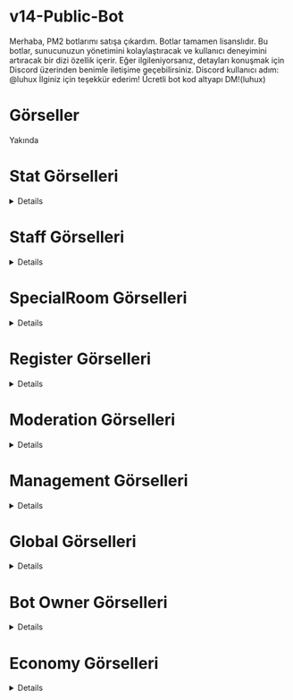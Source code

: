 # v14-Public-Bot
Merhaba, PM2 botlarımı satışa çıkardım. Botlar tamamen lisanslıdır. Bu botlar, sunucunuzun yönetimini kolaylaştıracak ve kullanıcı deneyimini artıracak bir dizi özellik içerir. Eğer ilgileniyorsanız, detayları konuşmak için Discord üzerinden benimle iletişime geçebilirsiniz. Discord kullanıcı adım: @luhux İlginiz için teşekkür ederim!
Ücretli bot kod altyapı DM!(luhux)
# Görseller
Yakında

# Stat Görselleri
<details>
 <img width="450" alt="image" src="https://github.com/utw0/v14-Public-Bot/assets/74924310/c08e820d-0e0f-4bfb-a197-49c22b488632">
<img width="450" alt="image" src="https://github.com/utw0/v14-Public-Bot/assets/74924310/ebd4dbf1-abdc-4502-b222-d8aa8ae15780">
<img width="450" alt="image" src="https://github.com/utw0/v14-Public-Bot/assets/74924310/c61386de-6fb3-487a-be56-6ea1dd1c2e88">
<img width="450" alt="image" src="https://github.com/utw0/v14-Public-Bot/assets/74924310/5e2aeca9-9498-4989-b936-fc2211394613">
<img width="450" alt="image" src="https://github.com/utw0/v14-Public-Bot/assets/74924310/d5f68c1c-3e59-47aa-b107-d10ef453b751">
<img width="450" alt="image" src="https://github.com/utw0/v14-Public-Bot/assets/74924310/55b4e0b3-de52-4079-9138-530b404ee1d8">
<img width="450" alt="image" src="https://github.com/utw0/v14-Public-Bot/assets/74924310/6a431f51-7beb-416a-a1af-258c347b0427">
<img width="450" alt="image" src="https://github.com/utw0/v14-Public-Bot/assets/74924310/9a61db87-5c09-4c20-8602-af8e7f3312dd">
<img width="450" alt="image" src="https://github.com/utw0/v14-Public-Bot/assets/74924310/40e3a601-b6c1-4b64-9fc3-e1c10259a4f9">
<img width="450" alt="image" src="https://github.com/utw0/v14-Public-Bot/assets/74924310/22853576-6fe4-407b-881e-ef4d27c51c45">
<img width="450" alt="image" src="https://github.com/utw0/v14-Public-Bot/assets/74924310/7c8f5da5-f360-44ce-ae44-454339f84ae4">
</details>

# Staff Görselleri
<details>
<img width="500" alt="image" src="https://github.com/utw0/v14-Public-Bot/assets/74924310/3cec6ad8-d677-422c-9c08-084cdf816b4e">
<img width="500" alt="image" src="https://github.com/utw0/v14-Public-Bot/assets/74924310/91f4087a-3f03-4701-83ce-d3b870289343">
<img width="500" alt="image" src="https://github.com/utw0/v14-Public-Bot/assets/74924310/137e5c11-1a9f-408e-bf6e-bf95fabbb08b">
<img width="500" alt="image" src="https://github.com/utw0/v14-Public-Bot/assets/74924310/ec16e83d-3b1f-4261-9a49-0eb3b8fbc048">
<img width="500" alt="image" src="https://github.com/utw0/v14-Public-Bot/assets/74924310/61c24bfa-680d-4b74-9188-513b0e68318a">
<img width="500" alt="image" src="https://github.com/utw0/v14-Public-Bot/assets/74924310/784532d7-e758-497d-b297-fc0881b44eed">
<img width="500" alt="image" src="https://github.com/utw0/v14-Public-Bot/assets/74924310/e5ac4562-c6ce-4abd-b4aa-a17cd187e2d2">
<img width="500" alt="image" src="https://github.com/utw0/v14-Public-Bot/assets/74924310/8fabd13c-45d2-420e-a34c-92955e60509c">
<img width="500" alt="image" src="https://github.com/utw0/v14-Public-Bot/assets/74924310/2e4b83b1-c812-41d0-bebd-95b3a1c01da4">
</details>

# SpecialRoom Görselleri
<details>
<img width="500" alt="image" src="https://github.com/utw0/v14-Public-Bot/assets/74924310/3a259178-cc95-4a49-8ae7-c31841f315f4">
</details>

# Register Görselleri
<details>
<img width="500" alt="image" src="https://github.com/utw0/v14-Public-Bot/assets/74924310/357ff620-692b-4628-a24e-2740eda84c28">
</details>

# Moderation Görselleri
<details>
<img width="500" alt="image" src="https://github.com/utw0/v14-Public-Bot/assets/74924310/3b11c269-faf9-49d3-8385-9a45d69d2f0e">
<img width="500" alt="image" src="https://github.com/utw0/v14-Public-Bot/assets/74924310/bd8a3d95-2e71-4086-b7c0-36171d4846f4">
<img width="500" alt="image" src="https://github.com/utw0/v14-Public-Bot/assets/74924310/9775a6a6-62ea-44c7-9008-bcd17878aa9a">
<img width="500" alt="image" src="https://github.com/utw0/v14-Public-Bot/assets/74924310/2586b934-76b5-458c-9b41-35ea2bf41973">
<img width="500" alt="image" src="https://github.com/utw0/v14-Public-Bot/assets/74924310/223dbd8e-73c3-4a8e-ae9d-afda268d77eb">
<img width="500" alt="image" src="https://github.com/utw0/v14-Public-Bot/assets/74924310/3f1daffe-fd7a-4b92-853e-b62a6e0768a6">
<img width="500" alt="image" src="https://github.com/utw0/v14-Public-Bot/assets/74924310/46d30c13-8549-40f1-a965-be6f7f428fc4">
</details>

# Management Görselleri
<details>
<img width="500" alt="image" src="https://github.com/utw0/v14-Public-Bot/assets/74924310/fe97de1b-ba0c-4678-83d5-c48ab5f00dbc
">
<img width="500" alt="image" src="https://github.com/utw0/v14-Public-Bot/assets/74924310/ef59555c-368f-4bfe-9e45-55f8eb79f29d
">
<img width="500" alt="image" src="https://github.com/utw0/v14-Public-Bot/assets/74924310/37a2f57b-95df-4a55-97af-3171ea44fc5e
">
<img width="500" alt="image" src="https://github.com/utw0/v14-Public-Bot/assets/74924310/a96505dc-27cf-46f1-bb52-ebded5f489cc
">
<img width="500" alt="image" src="https://github.com/utw0/v14-Public-Bot/assets/74924310/4170db4c-fa60-4f0f-9aef-3655f1e3c2e9
">
<img width="500" alt="image" src="https://github.com/utw0/v14-Public-Bot/assets/74924310/b3c4cb7f-237b-4662-b8b7-157c220b1434
">
<img width="500" alt="image" src="https://github.com/utw0/v14-Public-Bot/assets/74924310/1f87a5ac-c90b-41c1-ade6-a00b9e331973
">
<img width="500" alt="image" src="https://github.com/utw0/v14-Public-Bot/assets/74924310/5891f978-196f-4470-9429-0724bd14bcb5
">
<img width="500" alt="image" src="https://github.com/utw0/v14-Public-Bot/assets/74924310/30b6f258-ec93-4b0c-87ec-bb2a30e9ccfd
">
<img width="500" alt="image" src="https://github.com/utw0/v14-Public-Bot/assets/74924310/7c2dec39-46b6-4905-93b8-261d520c0b70
">
</details>

# Global Görselleri
<details>
<img width="500" alt="image" src="https://github.com/utw0/v14-Public-Bot/assets/74924310/70cc8457-0181-4dab-8b52-db72d1263127">
<img width="500" alt="image" src="https://github.com/utw0/v14-Public-Bot/assets/74924310/5c940062-0e59-4ad4-9f40-0dc45e6cf8b7">
<img width="500" alt="image" src="https://github.com/utw0/v14-Public-Bot/assets/74924310/ba31ca96-5a46-4c20-8a4c-5426ddce5d34">
<img width="500" alt="image" src="https://github.com/utw0/v14-Public-Bot/assets/74924310/1d8a43de-74a2-42e4-a088-8c6d6f43b1e2">

</details>

# Bot Owner Görselleri
<details>
<img width="500" alt="image" src="https://github.com/utw0/v14-Public-Bot/assets/74924310/4872d6af-4d4a-44b5-b23e-793306a1670a
">
<img width="500" alt="image" src="https://github.com/utw0/v14-Public-Bot/assets/74924310/e0ddbfc3-5475-4d40-b386-a63017682417
">
<img width="500" alt="image" src="https://github.com/utw0/v14-Public-Bot/assets/74924310/5ce5cfbe-2770-41a7-a145-eb703320452c
">
<img width="500" alt="image" src="https://github.com/utw0/v14-Public-Bot/assets/74924310/525d796e-e799-4733-be35-f326464f16c4
">
<img width="500" alt="image" src="https://github.com/utw0/v14-Public-Bot/assets/74924310/0adbba0b-2468-4f16-bba8-646b529a2653
">
<img width="500" alt="image" src="https://github.com/utw0/v14-Public-Bot/assets/74924310/b8d353e2-d7fa-4dac-b540-73d1ca32bcec
">
<img width="500" alt="image" src="https://github.com/utw0/v14-Public-Bot/assets/74924310/ff734f50-5a7d-488b-bd03-8653f678bba4
">
<img width="500" alt="image" src="https://github.com/utw0/v14-Public-Bot/assets/74924310/4e973a64-702f-43ae-8ca3-86805ac3cd37
">
<img width="500" alt="image" src="https://github.com/utw0/v14-Public-Bot/assets/74924310/7bf6ba30-41f4-4970-a8dd-06dc41a36704
">
<img width="500" alt="image" src="https://github.com/utw0/v14-Public-Bot/assets/74924310/a859dbb4-6afe-432d-81de-8f058819a683
">
<img width="500" alt="image" src="https://github.com/utw0/v14-Public-Bot/assets/74924310/ffd6ce8d-c373-4d09-b8e3-64b689243f18
">
<img width="500" alt="image" src="https://github.com/utw0/v14-Public-Bot/assets/74924310/d0c82a0a-778a-4cc5-b59a-8cd4c34d1936
">
<img width="500" alt="image" src="https://github.com/utw0/v14-Public-Bot/assets/74924310/fe48084d-b939-4e2f-b55d-2a7a906ffe55
">
<img width="500" alt="image" src="https://github.com/utw0/v14-Public-Bot/assets/74924310/b475a23b-ee4a-4817-8288-98ad37315606
">
<img width="500" alt="image" src="https://github.com/utw0/v14-Public-Bot/assets/74924310/95416f98-8da2-4736-99fd-1fe68857733d
">
<img width="500" alt="image" src="https://github.com/utw0/v14-Public-Bot/assets/74924310/28e7d5eb-0fcb-4bd0-8ddf-550f32e810d9
">
</details>

# Economy Görselleri
<details>
<img width="500" alt="image" src="https://github.com/utw0/v14-Public-Bot/assets/74924310/cf7d17ad-9c4e-4b65-b84a-1704a6788920
">
<img width="500" alt="image" src="https://github.com/utw0/v14-Public-Bot/assets/74924310/003bf983-06eb-4a3a-97b7-2f7148db5b82
">
<img width="500" alt="image" src="https://github.com/utw0/v14-Public-Bot/assets/74924310/e89d2da6-dc7e-401a-acbc-b7232c986945
">
<img width="500" alt="image" src="https://github.com/utw0/v14-Public-Bot/assets/74924310/e115c3eb-61c4-46af-a231-7e25ad791725
">
<img width="500" alt="image" src="https://github.com/utw0/v14-Public-Bot/assets/74924310/2b994982-c716-46e5-8d1e-60071916841e
">
<img width="500" alt="image" src="https://github.com/utw0/v14-Public-Bot/assets/74924310/53f1b643-5da3-4854-9776-9ee82871cd74
">
<img width="500" alt="image" src="https://github.com/utw0/v14-Public-Bot/assets/74924310/70e66c30-6ee3-4891-a590-48ee963fbb0e
">
<img width="500" alt="image" src="https://github.com/utw0/v14-Public-Bot/assets/74924310/9fdd05d9-1a4e-4729-87c7-89404427ac4e
">
</details>





